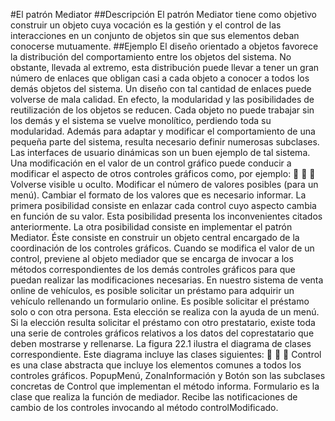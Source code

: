 #El patrón Mediator
##Descripción
El patrón Mediator tiene como objetivo construir un objeto cuya vocación es la gestión
y el control de las interacciones en un conjunto de objetos sin que sus elementos deban
conocerse mutuamente.
##Ejemplo
El diseño orientado a objetos favorece la distribución del comportamiento entre los
objetos del sistema. No obstante, llevada al extremo, esta distribución puede llevar a
tener un gran número de enlaces que obligan casi a cada objeto a conocer a todos los
demás objetos del sistema. Un diseño con tal cantidad de enlaces puede volverse de
mala calidad. En efecto, la modularidad y las posibilidades de reutilización de los
objetos se reducen. Cada objeto no puede trabajar sin los demás y el sistema se vuelve
monolítico, perdiendo toda su modularidad. Además para adaptar y modificar el
comportamiento de una pequeña parte del sistema, resulta necesario definir numerosas
subclases.
Las interfaces de usuario dinámicas son un buen ejemplo de tal sistema. Una
modificación en el valor de un control gráfico puede conducir a modificar el aspecto de
otros controles gráficos como, por ejemplo:



Volverse visible u oculto.
Modificar el número de valores posibles (para un menú).
Cambiar el formato de los valores que es necesario informar.
La primera posibilidad consiste en enlazar cada control cuyo aspecto cambia en función
de su valor. Esta posibilidad presenta los inconvenientes citados anteriormente.
La otra posibilidad consiste en implementar el patrón Mediator. Éste consiste en
construir un objeto central encargado de la coordinación de los controles gráficos.
Cuando se modifica el valor de un control, previene al objeto mediador que se encarga
de invocar a los métodos correspondientes de los demás controles gráficos para que
puedan realizar las modificaciones necesarias.
En nuestro sistema de venta online de vehículos, es posible solicitar un préstamo para
adquirir un vehículo rellenando un formulario online. Es posible solicitar el préstamo
solo o con otra persona. Esta elección se realiza con la ayuda de un menú. Si la elección
resulta solicitar el préstamo con otro prestatario, existe toda una serie de controles
gráficos relativos a los datos del coprestatario que deben mostrarse y rellenarse.
La figura 22.1 ilustra el diagrama de clases correspondiente. Este diagrama incluye las
clases siguientes:



Control es una clase abstracta que incluye los elementos comunes a todos los
controles gráficos.
PopupMenú, ZonaInformación y Botón son las subclases concretas de Control
que implementan el método informa.
Formulario es la clase que realiza la función de mediador. Recibe las
notificaciones de cambio de los controles invocando al método
controlModificado.